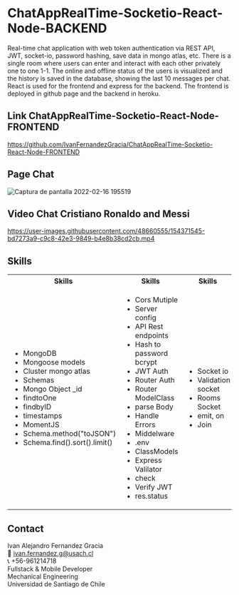 # ChatAppRealTime-Socketio-React-Node-BACKEND

Real-time chat application with web token authentication via REST API, JWT, socket-io, password hashing, save data in mongo atlas, etc. There is a single room where users can enter and interact with each other privately one to one 1-1. The online and offline status of the users is visualized and the history is saved in the database, showing the last 10 messages per chat. React is used for the frontend and express for the backend. The frontend is deployed in github page and the backend in heroku.

## Link ChatAppRealTime-Socketio-React-Node-FRONTEND
https://github.com/IvanFernandezGracia/ChatAppRealTime-Socketio-React-Node-FRONTEND


## Page Chat
![Captura de pantalla 2022-02-16 195519](https://user-images.githubusercontent.com/48660555/154371586-8e894bc4-1358-49d6-9e91-d3638ea795bc.png)


## Video Chat Cristiano Ronaldo and Messi
https://user-images.githubusercontent.com/48660555/154371545-bd7273a9-c9c8-42e3-9849-b4e8b38cd2cb.mp4



<!-- Tech -->
## Skills
<table>
  <tbody>
    <tr>
      <th align="center">Skills</th>
      <th align="center">Skills</th>      
      <th align="center">Skills</th>      
    </tr>
        <td>
        <ul>
          <li>MongoDB</li>
          <li>Mongoose models</li>
          <li>Cluster mongo atlas</li>
          <li>Schemas</li>
          <li>Mongo Object _id</li>
          <li>findtoOne</li>
          <li>findbyID</li>
          <li>timestamps</li>
          <li>MomentJS</li>
          <li>Schema.method("toJSON")</li>
          <li>Schema.find().sort().limit()</li>
        </ul>
      </td>    
        <td>
        <ul>
          <li>Cors Mutiple</li>
          <li>Server config</li>
          <li>API Rest endpoints</li>
          <li>Hash to password bcrypt</li>
          <li>JWT Auth</li>
          <li>Router Auth</li>
          <li>Router ModelClass</li>
          <li>parse Body</li>
          <li>Handle Errors</li>
          <li>Middelware</li>
          <li>.env</li>
          <li>ClassModels</li>
          <li>Express Valilator</li>
          <li>check</li>
          <li>Verify JWT</li>
          <li>res.status</li>
        </ul>
      </td>
        <td>
        <ul>
          <li>Socket io</li>
          <li>Validation socket</li>
          <li>Rooms Socket</li>
          <li>emit, on</li>
          <li>Join</li>
        </ul>
      </td>
  </tbody>
</table>


<!-- CONTACT -->
## Contact
Ivan Alejandro Fernandez Gracia  
:email: ivan.fernandez.g@usach.cl  
:telephone_receiver: +56-961214718  
Fullstack & Mobile Developer  
Mechanical Engineering  
Universidad de Santiago de Chile
